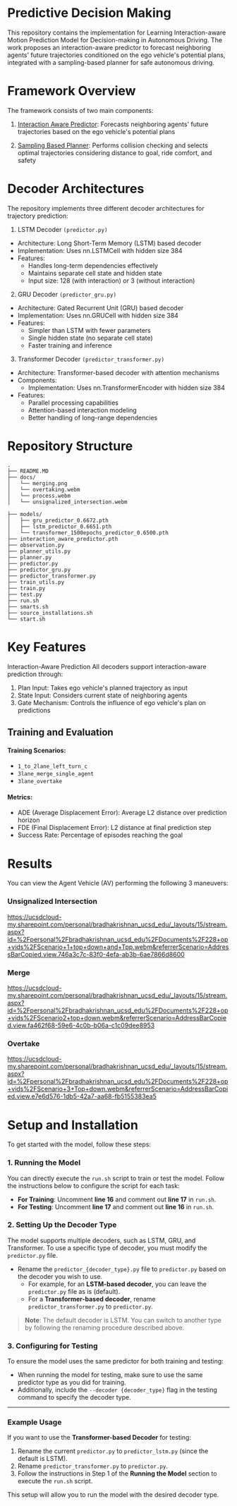 # Predictive Decision Making

This repository contains the implementation for Learning Interaction-aware Motion Prediction Model for Decision-making in Autonomous Driving. The work proposes an interaction-aware predictor to forecast neighboring agents' future trajectories conditioned on the ego vehicle's potential plans, integrated with a sampling-based planner for safe autonomous driving.

# Framework Overview
The framework consists of two main components:

1. <u>Interaction Aware Predictor</u>: Forecasts neighboring agents' future trajectories based on the ego vehicle's potential plans

2. <u>Sampling Based Planner</u>: Performs collision checking and selects optimal trajectories considering distance to goal, ride comfort, and safety

# Decoder Architectures
The repository implements three different decoder architectures for trajectory prediction:

1. LSTM Decoder `(predictor.py)`
- Architecture: Long Short-Term Memory (LSTM) based decoder
- Implementation: Uses nn.LSTMCell with hidden size 384
- Features:
    - Handles long-term dependencies effectively
    - Maintains separate cell state and hidden state
    - Input size: 128 (with interaction) or 3 (without interaction)

2. GRU Decoder `(predictor_gru.py)`
- Architecture: Gated Recurrent Unit (GRU) based decoder
- Implementation: Uses nn.GRUCell with hidden size 384
- Features:
    - Simpler than LSTM with fewer parameters
    - Single hidden state (no separate cell state)
    - Faster training and inference

3. Transformer Decoder `(predictor_transformer.py)`
- Architecture: Transformer-based decoder with attention mechanisms
- Components:
    - Implementation: Uses nn.TransformerEncoder with hidden size 384
- Features:
    - Parallel processing capabilities
    - Attention-based interaction modeling
    - Better handling of long-range dependencies


# Repository Structure
```
.
├── README.MD                           
├── docs/                              
│   └── merging.png 
│   └── overtaking.webm
│   └── process.webm
│   └── unsignalized_intersection.webm

├── models/                            
│   ├── gru_predictor_0.6672.pth      
│   ├── lstm_predictor_0.6651.pth     
│   └── transformer_1500epochs_predictor_0.6500.pth  
├── interaction_aware_predictor.pth    
├── observation.py                     
├── planner_utils.py                   
├── planner.py                         
├── predictor.py                       
├── predictor_gru.py                   
├── predictor_transformer.py          
├── train_utils.py                    
├── train.py                          
├── test.py                           
├── run.sh                            
├── smarts.sh                         
├── source_installations.sh           
└── start.sh                          
```

# Key Features
Interaction-Aware Prediction
All decoders support interaction-aware prediction through:

1. Plan Input: Takes ego vehicle's planned trajectory as input
2. State Input: Considers current state of neighboring agents
3. Gate Mechanism: Controls the influence of ego vehicle's plan on predictions

## Training and Evaluation
#### Training Scenarios:
- `1_to_2lane_left_turn_c`
- `3lane_merge_single_agent`
- `3lane_overtake`

#### Metrics:
- ADE (Average Displacement Error): Average L2 distance over prediction horizon
- FDE (Final Displacement Error): L2 distance at final prediction step
- Success Rate: Percentage of episodes reaching the goal

<!-- # Results

You can view the Agent Vehicle (AV) performing the following 3 maneuvers:

1. **Unsignalized Intersection**  
   [Watch the video](https://github.com/shrenik-jain/Interactive-Motion-Prediction/blob/main/docs/unsignalized_intersection.webm)

2. **Merging**  
   [Watch the video](https://github.com/shrenik-jain/Interactive-Motion-Prediction/blob/main/docs/merging.webm)

3. **Overtaking**  
   [Watch the video](https://github.com/shrenik-jain/Interactive-Motion-Prediction/blob/main/docs/overtaking.webm) -->

<!-- # Results

You can view the Agent Vehicle (AV) performing the following 3 maneuvers:

1. **Unsignalized Intersection**  
   [![Unsignalized Intersection](https://github.com/shrenik-jain/Interactive-Motion-Prediction/blob/main/docs/unsignalized_intersection_thumb.png)](https://github.com/shrenik-jain/Interactive-Motion-Prediction/blob/main/docs/unsignalized_intersection.webm)

2. **Merging**  
   [![Merging](https://github.com/shrenik-jain/Interactive-Motion-Prediction/blob/main/docs/merging_thumb.png)](https://github.com/shrenik-jain/Interactive-Motion-Prediction/blob/main/docs/merging.webm)

3. **Overtaking**  
   [![Overtaking](https://github.com/shrenik-jain/Interactive-Motion-Prediction/blob/main/docs/overtaking_thumb.png)](https://github.com/shrenik-jain/Interactive-Motion-Prediction/blob/main/docs/overtaking.webm) -->


# Results

You can view the Agent Vehicle (AV) performing the following 3 maneuvers:

### Unsignalized Intersection
https://ucsdcloud-my.sharepoint.com/personal/bradhakrishnan_ucsd_edu/_layouts/15/stream.aspx?id=%2Fpersonal%2Fbradhakrishnan_ucsd_edu%2FDocuments%2F228+op+vids%2FScenario+1+top+down+and+Tpp.webm&referrerScenario=AddressBarCopied.view.746a3c7c-83f0-4efa-ab3b-6ae7866d8600

### Merge
https://ucsdcloud-my.sharepoint.com/personal/bradhakrishnan_ucsd_edu/_layouts/15/stream.aspx?id=%2Fpersonal%2Fbradhakrishnan_ucsd_edu%2FDocuments%2F228+op+vids%2FScenario2+top+down.webm&referrerScenario=AddressBarCopied.view.fa462f68-59e6-4c0b-b06a-c1c09dee8953

### Overtake
https://ucsdcloud-my.sharepoint.com/personal/bradhakrishnan_ucsd_edu/_layouts/15/stream.aspx?id=%2Fpersonal%2Fbradhakrishnan_ucsd_edu%2FDocuments%2F228+op+vids%2FScenario+3+Top+down.webm&referrerScenario=AddressBarCopied.view.e7e6d576-1db5-42a7-aa68-fb5155383ea5

# Setup and Installation

To get started with the model, follow these steps:

### 1. Running the Model

You can directly execute the `run.sh` script to train or test the model. Follow the instructions below to configure the script for each task:

- **For Training**: Uncomment **line 16** and comment out **line 17** in `run.sh`.
- **For Testing**: Uncomment **line 17** and comment out **line 16** in `run.sh`.

### 2. Setting Up the Decoder Type

The model supports multiple decoders, such as LSTM, GRU, and Transformer. To use a specific type of decoder, you must modify the `predictor.py` file.

- Rename the `predictor_{decoder_type}.py` file to `predictor.py` based on the decoder you wish to use.
  - For example, for an **LSTM-based decoder**, you can leave the `predictor.py` file as is (default).
  - For a **Transformer-based decoder**, rename `predictor_transformer.py` to `predictor.py`.

> **Note**: The default decoder is LSTM. You can switch to another type by following the renaming procedure described above.

### 3. Configuring for Testing

To ensure the model uses the same predictor for both training and testing:

- When running the model for testing, make sure to use the same predictor type as you did for training.
- Additionally, include the `--decoder {decoder_type}` flag in the testing command to specify the decoder type.

---

### Example Usage

If you want to use the **Transformer-based Decoder** for testing:

1. Rename the current `predictor.py` to `predictor_lstm.py` (since the default is LSTM).
2. Rename `predictor_transformer.py` to `predictor.py`.
3. Follow the instructions in Step 1 of the **Running the Model** section to execute the `run.sh` script.

This setup will allow you to run the model with the desired decoder type.
